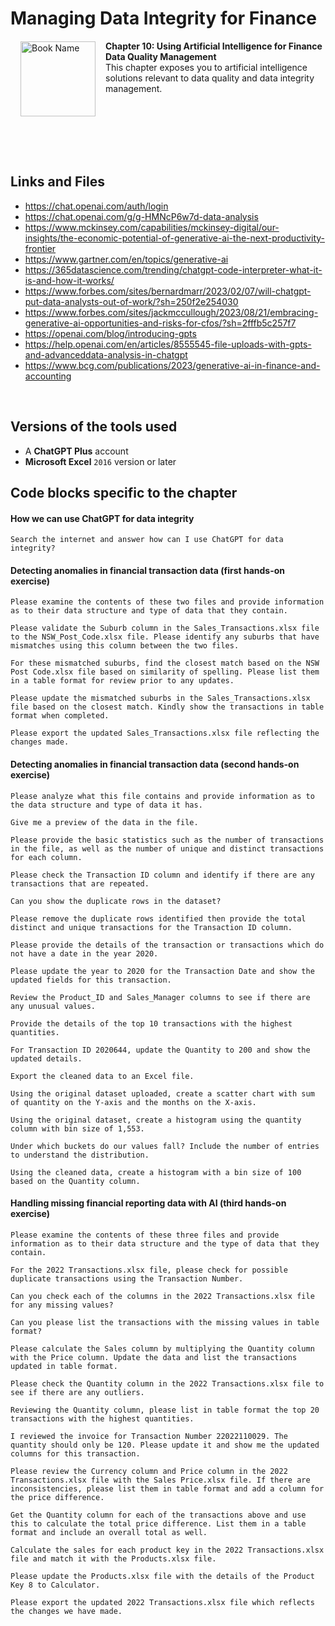 # Managing Data Integrity for Finance

<a href="https://www.packtpub.com/product/managing-data-integrity-for-finance/9781837630141"><img src="https://content.packt.com/B19758/cover_image_small.jpg" alt="Book Name" height="120px" align="left" style="margin: 0px 15px; border-color: white; border-style: solid; border-width: 1px;"></a>

**Chapter 10: Using Artificial Intelligence for Finance Data Quality Management** <br />
This chapter exposes you to artificial intelligence solutions relevant to data quality and data integrity management.

<br />
<br />
<br />
<br />
<br />

## Links and Files

- https://chat.openai.com/auth/login
- https://chat.openai.com/g/g-HMNcP6w7d-data-analysis
- https://www.mckinsey.com/capabilities/mckinsey-digital/our-insights/the-economic-potential-of-generative-ai-the-next-productivity-frontier
- https://www.gartner.com/en/topics/generative-ai
- https://365datascience.com/trending/chatgpt-code-interpreter-what-it-is-and-how-it-works/
- https://www.forbes.com/sites/bernardmarr/2023/02/07/will-chatgpt-put-data-analysts-out-of-work/?sh=250f2e254030
- https://www.forbes.com/sites/jackmccullough/2023/08/21/embracing-generative-ai-opportunities-and-risks-for-cfos/?sh=2fffb5c257f7
- https://openai.com/blog/introducing-gpts
- https://help.openai.com/en/articles/8555545-file-uploads-with-gpts-and-advanceddata-analysis-in-chatgpt
- https://www.bcg.com/publications/2023/generative-ai-in-finance-and-accounting
<br />

## Versions of the tools used
- A **ChatGPT Plus** account
- **Microsoft Excel** `2016` version or later

## Code blocks specific to the chapter
#### How we can use ChatGPT for data integrity
```
Search the internet and answer how can I use ChatGPT for data integrity?
```

#### Detecting anomalies in financial transaction data (first hands-on exercise)
```
Please examine the contents of these two files and provide information as to their data structure and type of data that they contain.

Please validate the Suburb column in the Sales_Transactions.xlsx file to the NSW_Post_Code.xlsx file. Please identify any suburbs that have mismatches using this column between the two files.

For these mismatched suburbs, find the closest match based on the NSW Post Code.xlsx file based on similarity of spelling. Please list them in a table format for review prior to any updates.

Please update the mismatched suburbs in the Sales_Transactions.xlsx file based on the closest match. Kindly show the transactions in table format when completed.

Please export the updated Sales_Transactions.xlsx file reflecting the changes made.

```

#### Detecting anomalies in financial transaction data (second hands-on exercise)
```
Please analyze what this file contains and provide information as to the data structure and type of data it has.

Give me a preview of the data in the file.

Please provide the basic statistics such as the number of transactions in the file, as well as the number of unique and distinct transactions for each column.

Please check the Transaction ID column and identify if there are any transactions that are repeated.

Can you show the duplicate rows in the dataset?

Please remove the duplicate rows identified then provide the total distinct and unique transactions for the Transaction ID column.

Please provide the details of the transaction or transactions which do not have a date in the year 2020.

Please update the year to 2020 for the Transaction Date and show the updated fields for this transaction.

Review the Product_ID and Sales_Manager columns to see if there are any unusual values.

Provide the details of the top 10 transactions with the highest quantities.

For Transaction ID 2020644, update the Quantity to 200 and show the updated details.

Export the cleaned data to an Excel file.

Using the original dataset uploaded, create a scatter chart with sum of quantity on the Y-axis and the months on the X-axis.

Using the original dataset, create a histogram using the quantity column with bin size of 1,553.

Under which buckets do our values fall? Include the number of entries to understand the distribution.

Using the cleaned data, create a histogram with a bin size of 100 based on the Quantity column.

```

#### Handling missing financial reporting data with AI (third hands-on exercise)
```
Please examine the contents of these three files and provide information as to their data structure and the type of data that they contain.

For the 2022 Transactions.xlsx file, please check for possible duplicate transactions using the Transaction Number.

Can you check each of the columns in the 2022 Transactions.xlsx file for any missing values?

Can you please list the transactions with the missing values in table format?

Please calculate the Sales column by multiplying the Quantity column with the Price column. Update the data and list the transactions updated in table format.

Please check the Quantity column in the 2022 Transactions.xlsx file to see if there are any outliers.

Reviewing the Quantity column, please list in table format the top 20 transactions with the highest quantities.

I reviewed the invoice for Transaction Number 22022110029. The quantity should only be 120. Please update it and show me the updated columns for this transaction.

Please review the Currency column and Price column in the 2022 Transactions.xlsx file with the Sales Price.xlsx file. If there are inconsistencies, please list them in table format and add a column for the price difference.

Get the Quantity column for each of the transactions above and use this to calculate the total price difference. List them in a table format and include an overall total as well.

Calculate the sales for each product key in the 2022 Transactions.xlsx file and match it with the Products.xlsx file.

Please update the Products.xlsx file with the details of the Product Key 8 to Calculator.

Please export the updated 2022 Transactions.xlsx file which reflects the changes we have made.


```
